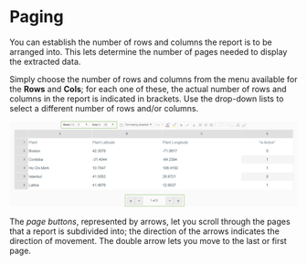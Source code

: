 # Paging

You can establish the number of rows and columns the report is to be arranged into. This lets determine the number of pages needed to display the extracted data.

Simply choose the number of rows and columns from the menu available for the **Rows** and **Cols**; for each one of these, the actual number of rows and columns in the report is indicated in brackets. Use the drop-down lists to select a different number of rows and/or columns.

![](../../.gitbook/assets/image%20%284%29.png)


The _page buttons_, represented by arrows, let you scroll through the pages that a report is subdivided into; the direction of the arrows indicates the direction of movement. The double arrow lets you move to the last or first page.

